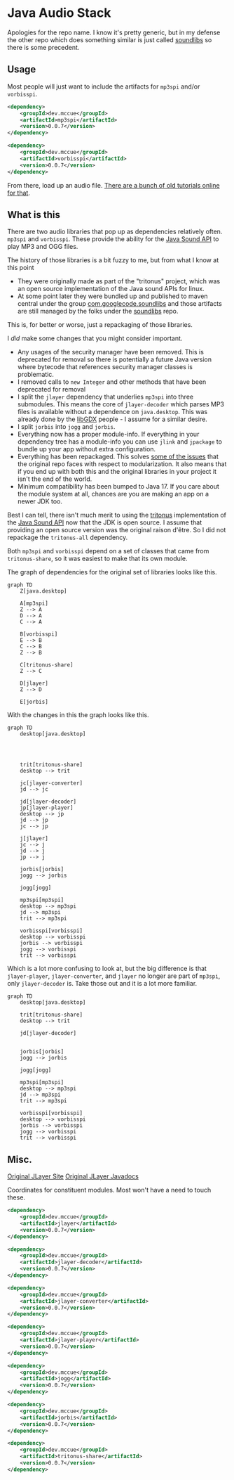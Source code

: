 # Java Audio Stack

Apologies for the repo name. I know it's pretty generic, but in my defense the other
repo which does something similar is just called [soundlibs](https://github.com/pdudits/soundlibs)
so there is some precedent.

## Usage

Most people will just want to include the artifacts for `mp3spi` and/or `vorbisspi`.

```xml
<dependency>
    <groupId>dev.mccue</groupId>
    <artifactId>mp3spi</artifactId>
    <version>0.0.7</version>
</dependency>
```

```xml
<dependency>
    <groupId>dev.mccue</groupId>
    <artifactId>vorbisspi</artifactId>
    <version>0.0.7</version>
</dependency>
```

From there, load up an audio file. [There are a bunch of old tutorials online for that](https://odoepner.wordpress.com/2013/07/19/play-mp3-or-ogg-using-javax-sound-sampled-mp3spi-vorbisspi/).


## What is this

There are two audio libraries that pop up as dependencies relatively often. `mp3spi` and `vorbisspi`.
These provide the ability for the [Java Sound API](https://www.oracle.com/java/technologies/java-sound-api.html) 
to play MP3 and OGG files.

The history of those libraries is a bit fuzzy to me, but from what I know at this point

* They were originally made as part of the "tritonus" project, which was an open source implementation
of the Java sound APIs for linux.
* At some point later they were bundled up and published to maven central under the group [com.googlecode.soundlibs](https://central.sonatype.com/search?q=g%3Acom.googlecode.soundlibs)
and those artifacts are still managed by the folks under the [soundlibs](https://github.com/pdudits/soundlibs) repo.

This is, for better or worse, just a repackaging of those libraries.



I *did* make some changes that you might consider important.

* Any usages of the security manager have been removed. This is deprecated for removal so there is potentially a future
Java version where bytecode that references security manager classes is problematic.
* I removed calls to `new Integer` and other methods that have been deprecated for removal
* I split the `jlayer` dependency that underlies `mp3spi` into three submodules. This means the core of
`jlayer-decoder` which parses MP3 files is available without a dependence on `java.desktop`. This was already
done by the [libGDX](https://github.com/libgdx/jlayer-gdx) people - I assume for a similar desire.
* I split `jorbis` into `jogg` and `jorbis`.
* Everything now has a proper module-info. If everything in your dependency tree has a module-info you can
use `jlink` and `jpackage` to bundle up your app without extra configuration.
* Everything has been repackaged. This solves [some of the issues](https://github.com/pdudits/soundlibs/issues/14)
that the original repo faces with respect to modularization. It also means that if you end up with both this
and the original libraries in your project it isn't the end of the world.
* Minimum compatibility has been bumped to Java 17. If you care about the module system at all,
chances are you are making an app on a newer JDK too.

Best I can tell, there isn't much merit to using the [tritonus](https://www.tritonus.org/)
implementation of the [Java Sound API](https://www.oracle.com/java/technologies/java-sound-api.html) now that the JDK
is open source. I assume that providing an open source version was the original raison d'être. So I did not repackage
the `tritonus-all` dependency.

Both `mp3spi` and `vorbisspi` depend on a set of classes that came from `tritonus-share`, so it was easiest to make
that its own module.

The graph of dependencies for the original set of libraries looks like this.

```mermaid
graph TD
    Z[java.desktop]
    
    A[mp3spi]
    Z --> A
    D --> A
    C --> A

    B[vorbisspi]
    E --> B
    C --> B
    Z --> B

    C[tritonus-share]
    Z --> C

    D[jlayer]
    Z --> D
    
    E[jorbis]
```


With the changes in this the graph looks like this.

```mermaid
graph TD
    desktop[java.desktop]
    



    trit[tritonus-share]
    desktop --> trit

    jc[jlayer-converter]
    jd --> jc

    jd[jlayer-decoder]
    jp[jlayer-player]
    desktop --> jp
    jd --> jp
    jc --> jp
    
    j[jlayer]
    jc --> j 
    jd --> j
    jp --> j

    jorbis[jorbis]
    jogg --> jorbis

    jogg[jogg]

    mp3spi[mp3spi]
    desktop --> mp3spi
    jd --> mp3spi
    trit --> mp3spi

    vorbisspi[vorbisspi]
    desktop --> vorbisspi
    jorbis --> vorbisspi
    jogg --> vorbisspi
    trit --> vorbisspi
```

Which is a lot more confusing to look at, but the big difference is
that `jlayer-player`, `jlayer-converter`, and `jlayer` no longer are part of `mp3spi`, only `jlayer-decoder` is. Take those out and it is a lot more familiar.

```mermaid
graph TD
    desktop[java.desktop]

    trit[tritonus-share]
    desktop --> trit

    jd[jlayer-decoder]


    jorbis[jorbis]
    jogg --> jorbis

    jogg[jogg]

    mp3spi[mp3spi]
    desktop --> mp3spi
    jd --> mp3spi
    trit --> mp3spi

    vorbisspi[vorbisspi]
    desktop --> vorbisspi
    jorbis --> vorbisspi
    jogg --> vorbisspi
    trit --> vorbisspi
```

## Misc.

[Original JLayer Site](https://web.archive.org/web/20210108055829/http://www.javazoom.net/javalayer/javalayer.html)
[Original JLayer Javadocs](https://web.archive.org/web/20200129011439/http://www.javazoom.net/javalayer/docs/docs1.0/index.html)

Coordinates for constituent modules. Most won't have a need to touch these.

```xml
<dependency>
    <groupId>dev.mccue</groupId>
    <artifactId>jlayer</artifactId>
    <version>0.0.7</version>
</dependency>
```

```xml
<dependency>
    <groupId>dev.mccue</groupId>
    <artifactId>jlayer-decoder</artifactId>
    <version>0.0.7</version>
</dependency>
```


```xml
<dependency>
    <groupId>dev.mccue</groupId>
    <artifactId>jlayer-converter</artifactId>
    <version>0.0.7</version>
</dependency>
```

```xml
<dependency>
    <groupId>dev.mccue</groupId>
    <artifactId>jlayer-player</artifactId>
    <version>0.0.7</version>
</dependency>
```

```xml
<dependency>
    <groupId>dev.mccue</groupId>
    <artifactId>jogg</artifactId>
    <version>0.0.7</version>
</dependency>
```

```xml
<dependency>
    <groupId>dev.mccue</groupId>
    <artifactId>jorbis</artifactId>
    <version>0.0.7</version>
</dependency>
```

```xml
<dependency>
    <groupId>dev.mccue</groupId>
    <artifactId>tritonus-share</artifactId>
    <version>0.0.7</version>
</dependency>
```